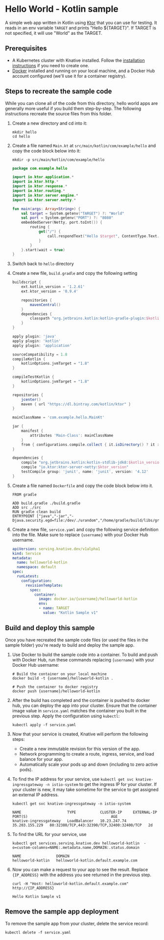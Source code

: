 # Hello World - Kotlin sample

A simple web app written in Kotlin using [Ktor](https://ktor.io/) that you can use for testing.
It reads in an env variable `TARGET` and prints "Hello ${TARGET}". If
TARGET is not specified, it will use "World" as the TARGET. 

## Prerequisites

* A Kubernetes cluster with Knative installed. Follow the
  [installation instructions](https://github.com/knative/docs/blob/master/install/README.md) if you need
  to create one.
* [Docker](https://www.docker.com) installed and running on your local machine,
  and a Docker Hub account configured (we'll use it for a container registry).

## Steps to recreate the sample code

While you can clone all of the code from this directory, hello world apps are
generally more useful if you build them step-by-step.
The following instructions recreate the source files from this folder.

1. Create a new directory and cd into it:

    ```shell
    mkdir hello
    cd hello
    ```
2. Create a file named `Main.kt` at `src/main/kotlin/com/example/hello` and copy the code block below into it:

    ```shell
    mkdir -p src/main/kotlin/com/example/hello
    ```
	
    ```kotlin
    package com.example.hello

    import io.ktor.application.*
    import io.ktor.http.*
    import io.ktor.response.*
    import io.ktor.routing.*
    import io.ktor.server.engine.*
    import io.ktor.server.netty.*

    fun main(args: Array<String>) {
        val target = System.getenv("TARGET") ?: "World"
        val port = System.getenv("PORT") ?: "8080"
        embeddedServer(Netty, port.toInt()) {
            routing {
                get("/") {
                    call.respondText("Hello $target", ContentType.Text.Html)
                }
            }
        }.start(wait = true)
    }
    ```
3. Switch back to `hello` directory

4. Create a new file, `build.gradle` and copy the following setting

   ```groovy
   buildscript {
       ext.kotlin_version = '1.2.61'
       ext.ktor_version = '0.9.4'

       repositories {
           mavenCentral()
       }
       dependencies {
           classpath "org.jetbrains.kotlin:kotlin-gradle-plugin:$kotlin_version"
       }
   }

   apply plugin: 'java'
   apply plugin: 'kotlin'
   apply plugin: 'application'

   sourceCompatibility = 1.8
   compileKotlin {
       kotlinOptions.jvmTarget = "1.8"
   }
   
   compileTestKotlin {
       kotlinOptions.jvmTarget = "1.8"
   }

   repositories {
       jcenter()
       maven { url "https://dl.bintray.com/kotlin/ktor" }
   }

   mainClassName = 'com.example.hello.MainKt'

   jar {
       manifest {
           attributes 'Main-Class': mainClassName
       }
       from { configurations.compile.collect { it.isDirectory() ? it : zipTree(it) } }
   }

   dependencies {
       compile "org.jetbrains.kotlin:kotlin-stdlib-jdk8:$kotlin_version"
       compile "io.ktor:ktor-server-netty:$ktor_version"
       testCompile group: 'junit', name: 'junit', version: '4.12'
   }
   ```

5. Create a file named `Dockerfile` and copy the code block below into it.

    ```docker
    FROM gradle

    ADD build.gradle ./build.gradle
    ADD src ./src
    RUN gradle clean build
    ENTRYPOINT ["java","-jar","-Djava.security.egd=file:/dev/./urandom","/home/gradle/build/libs/gradle.jar"]
    ```

6. Create a new file, `service.yaml` and copy the following service definition
   into the file. Make sure to replace `{username}` with your Docker Hub username.

    ```yaml
    apiVersion: serving.knative.dev/v1alpha1
    kind: Service
    metadata:
      name: helloworld-kotlin
      namespace: default
    spec:
      runLatest:
        configuration:
          revisionTemplate:
            spec:
              container:
                image: docker.io/{username}/helloworld-kotlin
                env:
                - name: TARGET
                  value: "Kotlin Sample v1"
    ```

## Build and deploy this sample

Once you have recreated the sample code files (or used the files in the sample
folder) you're ready to build and deploy the sample app.

1. Use Docker to build the sample code into a container. To build and push with
   Docker Hub, run these commands replacing `{username}` with your
   Docker Hub username:

    ```shell
    # Build the container on your local machine
    docker build -t {username}/helloworld-kotlin .

    # Push the container to docker registry
    docker push {username}/helloworld-kotlin
    ```

2. After the build has completed and the container is pushed to docker hub, you
   can deploy the app into your cluster. Ensure that the container image value
   in `service.yaml` matches the container you built in
   the previous step. Apply the configuration using `kubectl`:

    ```shell
    kubectl apply -f service.yaml
    ```

3. Now that your service is created, Knative will perform the following steps:
   * Create a new immutable revision for this version of the app.
   * Network programming to create a route, ingress, service, and load balance for your app.
   * Automatically scale your pods up and down (including to zero active pods).

4. To find the IP address for your service, use
   `kubectl get svc knative-ingressgateway -n istio-system` to get the ingress IP for your
   cluster. If your cluster is new, it may take sometime for the service to get assigned
   an external IP address.

    ```shell
    kubectl get svc knative-ingressgateway -n istio-system
    ```
    ```shell
    NAME                     TYPE           CLUSTER-IP     EXTERNAL-IP      PORT(S)                                      AGE
    knative-ingressgateway   LoadBalancer   10.23.247.74   35.203.155.229   80:32380/TCP,443:32390/TCP,32400:32400/TCP   2d
    ```

5. To find the URL for your service, use
    ```shell
    kubectl get services.serving.knative.dev helloworld-kotlin  -o=custom-columns=NAME:.metadata.name,DOMAIN:.status.domain
    ```
    ```shell
    NAME                DOMAIN
    helloworld-kotlin   helloworld-kotlin.default.example.com
    ```

6. Now you can make a request to your app to see the result. Replace `{IP_ADDRESS}`
   with the address you see returned in the previous step.

    ```shell
    curl -H "Host: helloworld-kotlin.default.example.com" http://{IP_ADDRESS}
    ```
    ```shell
    Hello Kotlin Sample v1
    ```

## Remove the sample app deployment

To remove the sample app from your cluster, delete the service record:

```shell
kubectl delete -f service.yaml
```

